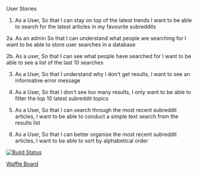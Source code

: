 User Stories

1. As a User,
   So that I can stay on top of the latest trends
   I want to be able to search for the latest articles in my favourite subreddits

2a. As an admin
   So that I can understand what people are searching for
   I want to be able to store user searches in a database

2b. As a user,
    So that I can see what people have searched for
    I want to be able to see a list of the last 10 searches

3. As a User,
   So that I understand why I don't get results,
   I want to see an informative error message

4. As a User,
   So that I don't see too many results,
   I only want to be able to filter the top 10 latest subreddit topics

5. As a User,
   So that I can search through the most recent subreddit articles,
   I want to be able to conduct a simple text search from the results list

6. As a User,
   So that I can better organise the most recent subreddit articles,
   I want to be able to sort by alphabetical order

[![Build Status](https://travis-ci.org/AlexHandy1/subredditor.svg?branch=master)](https://travis-ci.org/AlexHandy1/subredditor)

[Waffle Board](https://waffle.io/AlexHandy1/subredditor)